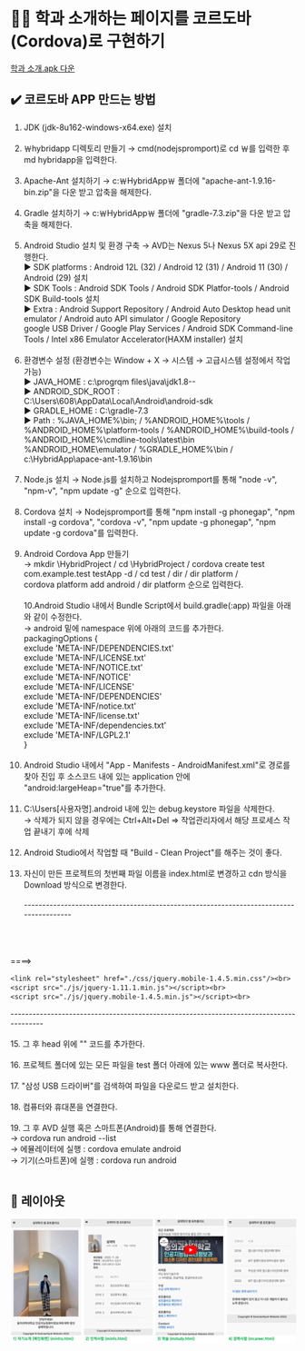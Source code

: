 # 👨‍💻 학과 소개하는 페이지를 코르도바(Cordova)로 구현하기

[학과 소개.apk 다운](https://github.com/SeulJaeHyuk/csw_info_cordovaapp/blob/main/app-debug4.apk) <br>

## ✔️ 코르도바 APP 만드는 방법
1. JDK (jdk-8u162-windows-x64.exe) 설치 <br><br>
2. ￦hybridapp 디렉토리 만들기 → cmd(nodejspromport)로 cd ￦를 입력한 후 md hybridapp을 입력한다.<br><br>
3. Apache-Ant 설치하기 → c:￦HybridApp￦ 폴더에 "apache-ant-1.9.16-bin.zip"을 다운 받고 압축을 해제한다.<br><br>
4. Gradle 설치하기 → c:￦HybridApp￦ 폴더에 "gradle-7.3.zip"을 다운 받고 압축을 해제한다.<br><br>
5. Android Studio 설치 및 환경 구축 → AVD는 Nexus 5나 Nexus 5X api 29로 진행한다. <br>
▶ SDK platforms : Android 12L (32) / Android 12 (31) / Android 11 (30) / Android (29) 설치 <br>
▶ SDK Tools : Android SDK Tools / Android SDK Platfor-tools / Android SDK Build-tools 설치 <br>
▶ Extra : Android Support Repository /	Android Auto Desktop head unit emulator /	Android auto API simulator /	Google Repository <br>
           google USB Driver / Google Play Services / Android SDK Command-line Tools / Intel x86 Emulator Accelerator(HAXM installer) 설치<br><br>
6. 환경변수 설정 (환경변수는 Window + X → 시스템 → 고급시스템 설정에서 작업 가능) <br>
▶ JAVA_HOME : c:\progrqm files\java\jdk1.8-- <br>
▶ ANDROID_SDK_ROOT : C:\Users\608\AppData\Local\Android\android-sdk<br>
▶ GRADLE_HOME : C:\gradle-7.3<br>
▶ Path : %JAVA_HOME%\bin; / %ANDROID_HOME%\tools / %ANDROID_HOME%\platform-tools / %ANDROID_HOME%\build-tools /<br> %ANDROID_HOME%\cmdline-tools\latest\bin 
	%ANDROID_HOME\emulator / %GRADLE_HOME%\bin / c:\HybridApp\apace-ant-1.9.16\bin <br><br>
7. Node.js 설치 → Node.js를 설치하고 Nodejspromport를 통해 "node -v", "npm-v", "npm update -g" 순으로 입력한다. <br><br>
8. Cordova 설치 → Nodejspromport를 통해 "npm install -g phonegap", "npm install -g cordova", "cordova -v", "npm update -g phonegap", "npm update -g cordova"를 입력한다. <br><br>
9. Android Cordova App 만들기<br>
→ mkdir \HybridProject / cd \HybridProject / cordova create test com.example.test testApp -d / cd test / dir / dir platform / <br>cordova platform add android / dir platform 순으로 입력한다.<br><br>
10.Android Studio 내에서 Bundle Script에서 build.gradle(:app) 파일을 아래와 같이 수정한다.<br>
→ android 밑에 namespace 위에 아래의 코드를 추가한다.<br>
packagingOptions {<br>
        exclude 'META-INF/DEPENDENCIES.txt'<br>
        exclude 'META-INF/LICENSE.txt'<br>
        exclude 'META-INF/NOTICE.txt'<br>
        exclude 'META-INF/NOTICE'<br>
        exclude 'META-INF/LICENSE'<br>
        exclude 'META-INF/DEPENDENCIES'<br>
        exclude 'META-INF/notice.txt'<br>
        exclude 'META-INF/license.txt'<br>
        exclude 'META-INF/dependencies.txt'<br>
        exclude 'META-INF/LGPL2.1'<br>
    }<br><br>
11. Android Studio 내에서 "App - Manifests - AndroidManifest.xml"로 경로를 찾아 진입 후 소스코드 내에 있는 application 안에 "android:largeHeap="true"를 추가한다.<br><br>
12.  C:\Users\[사용자명]\.android 내에 있는 debug.keystore 파일을 삭제한다. <br>
→ 삭제가 되지 않을 경우에는 Ctrl+Alt+Del => 작업관리자에서 해당 프로세스 작업 끝내기 후에 삭제 <br><br>
13. Android Studio에서 작업할 때 "Build - Clean Project"를 해주는 것이 좋다. <br><br>
14. 자신이 만든 프로젝트의 첫번째 파일 이름을 index.html로 변경하고 cdn 방식을 Download 방식으로 변경한다. <br><br> 
---------------------------------------------------------------------------------------<br>
	<link rel="stylesheet" href="http://code.jquery.com/mobile/1.4.5/jquery.mobile-1.4.5.min.css"/><br>
	<script src="http://code.jquery.com/jquery-1.11.1.min.js"></script><br>
	<script src="http://code.jquery.com/mobile/1.4.5/jquery.mobile-1.4.5.min.js"></script><br>

====><br>

	<link rel="stylesheet" href="./css/jquery.mobile-1.4.5.min.css"/><br>
	<script src="./js/jquery-1.11.1.min.js"></script><br>
	<script src="./js/jquery.mobile-1.4.5.min.js"></script><br>
---------------------------------------------------------------------------------------<br><br>
15. 그 후 head 위에 "<script src="cordova.js"></script>" 코드를 추가한다. <br><br>
16. 프로젝트 폴더에 있는 모든 파일을 test 폴더 아래에 있는 www 폴더로 복사한다. <br><br>
17. "삼성 USB 드라이버"를 검색하여 파일을 다운로드 받고 설치한다. <br><br>
18. 컴퓨터와 휴대폰을 연결한다. <br><br>
19. 그 후 AVD 실행 혹은 스마트폰(Android)를 통해 연결한다. <br>
→ cordova run android --list <br>
→ 에뮬레이터에 실행 : cordova emulate android <br>
→ 기기(스마트폰)에 실행 : cordova run android <br><br>

## 📱 레이아웃
![레이아웃](https://github.com/SeulJaeHyuk/mportpolio/blob/main/img/readmeimg.png) 
